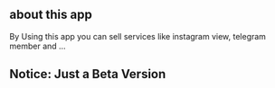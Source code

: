 ## about this app
By Using this app you can sell services like instagram view, telegram member and ...

## Notice: Just a Beta Version